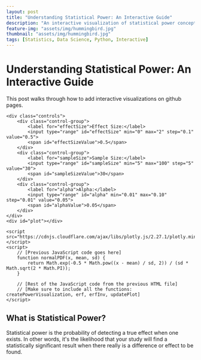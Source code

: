 ```yaml
---
layout: post
title: "Understanding Statistical Power: An Interactive Guide"
description: "An interactive visualization of statistical power concepts using Plotly.js"
feature-img: "assets/img/hummingbird.jpg"
thumbnail: "assets/img/hummingbird.jpg"
tags: [Statistics, Data Science, Python, Interactive]
---
```


# Understanding Statistical Power: An Interactive Guide

This post walks through how to add interactive visualizations on github pages.

<div id="power-visualization">
    <style>
        .controls {
            margin: 20px 0;
            display: flex;
            gap: 20px;
            align-items: center;
        }
        .control-group {
            display: flex;
            flex-direction: column;
            gap: 5px;
        }
        #plot {
            width: 100%;
            height: 600px;
        }
    </style>
    
    <div class="controls">
        <div class="control-group">
            <label for="effectSize">Effect Size:</label>
            <input type="range" id="effectSize" min="0" max="2" step="0.1" value="0.5">
            <span id="effectSizeValue">0.5</span>
        </div>
        <div class="control-group">
            <label for="sampleSize">Sample Size:</label>
            <input type="range" id="sampleSize" min="5" max="100" step="5" value="30">
            <span id="sampleSizeValue">30</span>
        </div>
        <div class="control-group">
            <label for="alpha">Alpha:</label>
            <input type="range" id="alpha" min="0.01" max="0.10" step="0.01" value="0.05">
            <span id="alphaValue">0.05</span>
        </div>
    </div>
    <div id="plot"></div>

    <script src="https://cdnjs.cloudflare.com/ajax/libs/plotly.js/2.27.1/plotly.min.js"></script>
    <script>
        // [Previous JavaScript code goes here]
        function normalPDF(x, mean, sd) {
            return Math.exp(-0.5 * Math.pow((x - mean) / sd, 2)) / (sd * Math.sqrt(2 * Math.PI));
        }

        // [Rest of the JavaScript code from the previous HTML file]
        // [Make sure to include all the functions: createPowerVisualization, erf, erfInv, updatePlot]
    </script>
</div>

## What is Statistical Power?

Statistical power is the probability of detecting a true effect when one exists. In other words, it's the likelihood that your study will find a statistically significant result when there really is a difference or effect to be found.